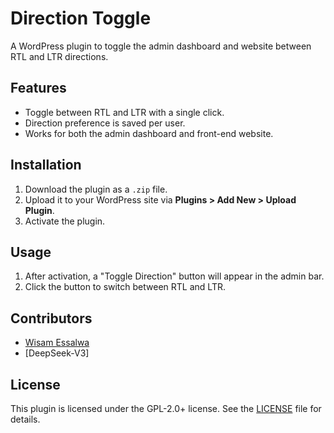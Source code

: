 # Direction Toggle

A WordPress plugin to toggle the admin dashboard and website between RTL and LTR directions.

## Features
- Toggle between RTL and LTR with a single click.
- Direction preference is saved per user.
- Works for both the admin dashboard and front-end website.

## Installation
1. Download the plugin as a `.zip` file.
2. Upload it to your WordPress site via **Plugins > Add New > Upload Plugin**.
3. Activate the plugin.

## Usage
1. After activation, a "Toggle Direction" button will appear in the admin bar.
2. Click the button to switch between RTL and LTR.

## Contributors
- [Wisam Essalwa](https://github.com/wisamsalwa)
- [DeepSeek-V3]

## License
This plugin is licensed under the GPL-2.0+ license. See the [LICENSE](https://www.gnu.org/licenses/old-licenses/gpl-2.0.html) file for details.
